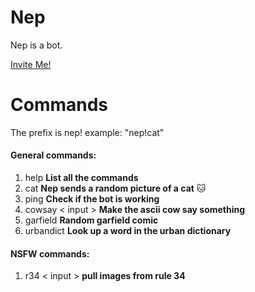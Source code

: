 # Nep
Nep is a bot. 

[Invite Me!](https://discordapp.com/api/oauth2/authorize?client_id=337569157857935361&permissions=8&scope=bot)
# Commands
The prefix is nep! example: "nep!cat"

#### General commands:
1. help **List all the commands**
2. cat **Nep sends a random picture of a cat** :cat:
3. ping **Check if the bot is working**
4. cowsay < input > **Make the ascii cow say something**
5. garfield **Random garfield comic**
6. urbandict **Look up a word in the urban dictionary**
#### NSFW commands:
1. r34 < input > **pull images from rule 34**

